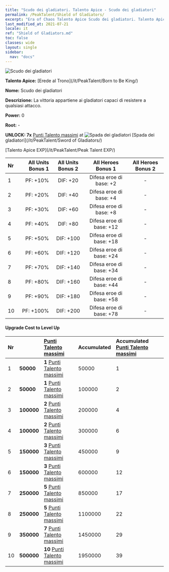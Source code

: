 ```yaml
---
title: "Scudo dei gladiatori. Talento Apice - Scudo dei gladiatori"
permalink: /PeakTalent/Shield of Gladiators/
excerpt: "Era of Chaos Talento Apice Scudo dei gladiatori. Talento Apice Scudo dei gladiatori. Scudo dei gladiatori"
last_modified_at: 2021-07-21
locale: it
ref: "Shield of Gladiators.md"
toc: false
classes: wide
layout: single
sidebar:
  nav: "docs"
---
```


  ![Scudo dei gladiatori](/images/pt/talent_4102.png)

  **Talento Apice:** [Erede al Trono](/it/PeakTalent/Born to Be King/)

  **Nome:** Scudo dei gladiatori

  **Descrizione:** La vittoria appartiene ai gladiatori capaci di resistere a qualsiasi attacco.

  **Power:** 0

  **Root:** -

  **UNLOCK: 7x** [Punti Talento massimi](/ItemsIT/con_934/) at ![Spada dei gladiatori](/images/pt/talent_4101.png) [Spada dei gladiatori](/it/PeakTalent/Sword of Gladiators/)

  [Talento Apice EXP](/it/PeakTalent/Peak Talent EXP/)

  | Nr | All Units Bonus 1 | All Units Bonus 2 | All Heroes Bonus 1 | All Heroes Bonus 2 |
  |:---|--------------:|:-------------:|:-------------:|:-------------:|
  | 1 | PF: +10% | DIF: +20 | Difesa eroe di base: +2 | - |
  | 2 | PF: +20% | DIF: +40 | Difesa eroe di base: +4 | - |
  | 3 | PF: +30% | DIF: +60 | Difesa eroe di base: +8 | - |
  | 4 | PF: +40% | DIF: +80 | Difesa eroe di base: +12 | - |
  | 5 | PF: +50% | DIF: +100 | Difesa eroe di base: +18 | - |
  | 6 | PF: +60% | DIF: +120 | Difesa eroe di base: +24 | - |
  | 7 | PF: +70% | DIF: +140 | Difesa eroe di base: +34 | - |
  | 8 | PF: +80% | DIF: +160 | Difesa eroe di base: +44 | - |
  | 9 | PF: +90% | DIF: +180 | Difesa eroe di base: +58 | - |
  | 10 | PF: +100% | DIF: +200 | Difesa eroe di base: +78 | - |


#### Upgrade Cost to Level Up

  | Nr | <i class="fas fa-coins"/> | [Punti Talento massimi](/ItemsIT/con_934/) | Accumulated <i class="fas fa-coins"/> | Accumulated [Punti Talento massimi](/ItemsIT/con_934/) |
  |:---|:--------------|:-------------|:-------------|:-------------|
  | 1 | **50000** | **1** [Punti Talento massimi](/ItemsIT/con_934/) | 50000 | 1 |
  | 2 | **50000** | **1** [Punti Talento massimi](/ItemsIT/con_934/) | 100000 | 2 |
  | 3 | **100000** | **2** [Punti Talento massimi](/ItemsIT/con_934/) | 200000 | 4 |
  | 4 | **100000** | **2** [Punti Talento massimi](/ItemsIT/con_934/) | 300000 | 6 |
  | 5 | **150000** | **3** [Punti Talento massimi](/ItemsIT/con_934/) | 450000 | 9 |
  | 6 | **150000** | **3** [Punti Talento massimi](/ItemsIT/con_934/) | 600000 | 12 |
  | 7 | **250000** | **5** [Punti Talento massimi](/ItemsIT/con_934/) | 850000 | 17 |
  | 8 | **250000** | **5** [Punti Talento massimi](/ItemsIT/con_934/) | 1100000 | 22 |
  | 9 | **350000** | **7** [Punti Talento massimi](/ItemsIT/con_934/) | 1450000 | 29 |
  | 10 | **500000** | **10** [Punti Talento massimi](/ItemsIT/con_934/) | 1950000 | 39 |
